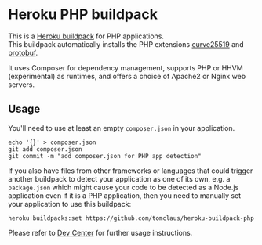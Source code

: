 # Heroku PHP buildpack

This is a [Heroku buildpack](http://devcenter.heroku.com/articles/buildpacks) for PHP applications.  
This buildpack automatically installs the PHP extensions [curve25519](https://github.com/Letsclap/curve25519-php) and [protobuf](https://github.com/Letsclap/php-protobuf).

It uses Composer for dependency management, supports PHP or HHVM (experimental) as runtimes, and offers a choice of Apache2 or Nginx web servers.

## Usage

You'll need to use at least an empty `composer.json` in your application.

    echo '{}' > composer.json
    git add composer.json
    git commit -m "add composer.json for PHP app detection"

If you also have files from other frameworks or languages that could trigger another buildpack to detect your application as one of its own, e.g. a `package.json` which might cause your code to be detected as a Node.js application even if it is a PHP application, then you need to manually set your application to use this buildpack:

    heroku buildpacks:set https://github.com/tomclaus/heroku-buildpack-php

Please refer to [Dev Center](https://devcenter.heroku.com/categories/php) for further usage instructions.

